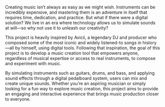 Creating music isn’t always as easy as we might wish. Instruments can be incredibly expensive, and mastering them is an adventure in itself that requires time, dedication, and practice. But what if there were a digital solution? We live in an era where technology allows us to simulate sounds at will—so why not use it to unleash our creativity?

This project is heavily inspired by Avicii, a legendary DJ and producer who composed some of the most iconic and widely listened-to songs in history—all by himself, using digital tools. Following that inspiration, the goal of this project is to develop a music creation tool that empowers anyone, regardless of musical expertise or access to real instruments, to compose and experiment with music.

By simulating instruments such as guitars, drums, and bass, and applying sound effects through a digital pedalboard system, users can mix and create unique sounds. Whether you’re an aspiring musician or simply looking for a fun way to explore music creation, this project aims to provide an engaging and interactive experience that brings music production closer to everyone.

